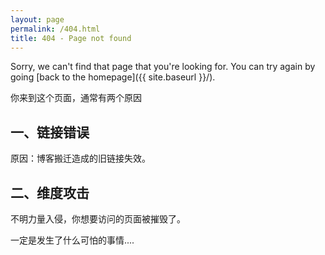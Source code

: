 ```yaml
---
layout: page
permalink: /404.html
title: 404 - Page not found
---
```


Sorry, we can't find that page that you're looking for. You can try again by going [back to the homepage]({{ site.baseurl }}/).

<body>

<p>你来到这个页面，通常有两个原因</p>

<h2 id="toc_0">一、链接错误</h2>

<p>原因：博客搬迁造成的旧链接失效。</p>

<h2 id="toc_3">二、维度攻击</h2>

<p>不明力量入侵，你想要访问的页面被摧毁了。</p>

一定是发生了什么可怕的事情....

</body>


<!----------------------------------------------------------------
         mm
      /^(  )^\                     Ascii arts included in this page:
      \,(..),/                     - R2D2, provided by: http://www.chris.com/
        V~~V                       - Texts, generated from: http://www.network-science.de/ascii/  
                                   http:// cnfeat.github.io
            
------------------------------------------------------------------>

<style>
    pre {
          background: none;
          border: none;
    }
</style>
